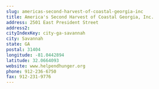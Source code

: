 ```yaml
---
slug: americas-second-harvest-of-coastal-georgia-inc
title: America's Second Harvest of Coastal Georgia, Inc.
address: 2501 East President Street
address2: 
cityIndexKey: city-ga-savannah
city: Savannah
state: GA
postal: 31404
longitude: -81.0442894
latitude: 32.0664093
website: www.helpendhunger.org
phone: 912-236-6750
fax: 912-231-9776
---
```

